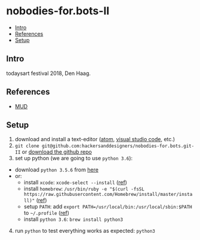 nobodies-for.bots-II
====================

- [Intro](#intro)
- [References](#references)
- [Setup](#setup)

## Intro

todaysart festival 2018, Den Haag.

## References

- [MUD](https://www.are.na/andre-fincato/mud)

## Setup

1. download and install a text-editor ([atom](https://atom.io), [visual studio code](https://code.visualstudio.com), etc.)
2. `git clone git@github.com:hackersanddesigners/nobodies-for.bots.git-II` or [download the github repo](https://github.com/hackersanddesigners/nobodies-for.bots/archive/master.zip)
3. set up python (we are going to use `python 3.6`):
  - download `python 3.5.6` from [here](https://www.python.org/downloads/)
  - or:
    - install `xcode`: `xcode-select --install` ([ref](http://osxdaily.com/2014/02/12/install-command-line-tools-mac-os-x/))
    - install `homebrew`: `/usr/bin/ruby -e "$(curl -fsSL https://raw.githubusercontent.com/Homebrew/install/master/install)"` ([ref](https://brew.sh/))
    - setup `PATH`: add `export PATH=/usr/local/bin:/usr/local/sbin:$PATH` to `~/.profile` ([ref](http://docs.python-guide.org/en/latest/starting/install/osx/))
    - install `python 3.6`: `brew install python3`
4. run `python` to test everything works as expected: `python3`
